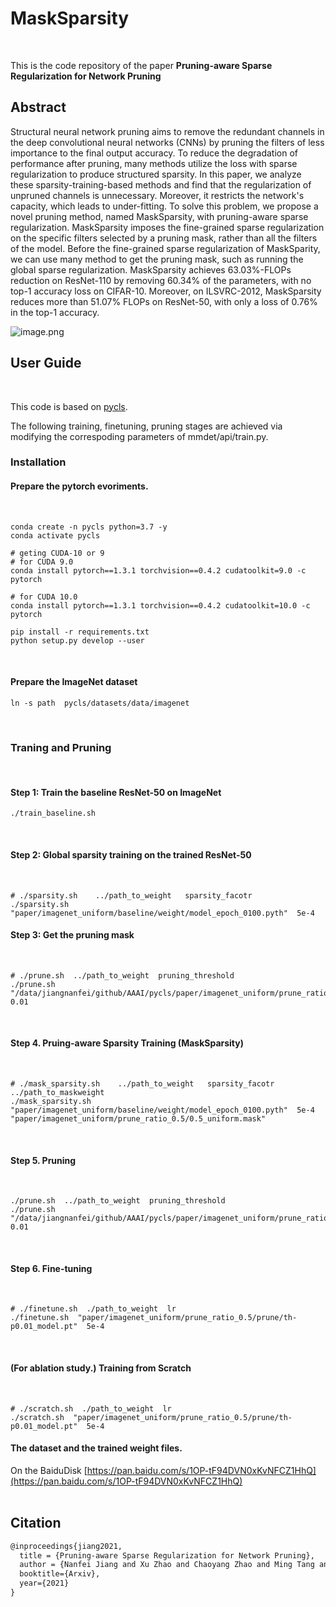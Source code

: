 # MaskSparsity
​

This is the code repository of the paper **Pruning-aware Sparse Regularization for Network Pruning**
​

## Abstract
Structural neural network pruning aims to remove the redundant channels in the deep convolutional neural networks (CNNs) by pruning the filters of less importance to the final output accuracy. To reduce the degradation of performance after pruning, many methods utilize the loss with sparse regularization to produce structured sparsity. In this paper, we analyze these sparsity-training-based methods and find that the regularization of unpruned channels is unnecessary. Moreover, it restricts the network's capacity, which leads to under-fitting. To solve this problem, we propose a novel pruning method, named MaskSparsity, with pruning-aware sparse regularization. MaskSparsity imposes the fine-grained sparse regularization on the specific filters selected by a pruning mask, rather than all the filters of the model. Before the fine-grained sparse regularization of MaskSparity, we can use many method to get the pruning mask, such as running the global sparse regularization. MaskSparsity achieves 63.03\%-FLOPs reduction on ResNet-110 by removing 60.34\% of the parameters, with no top-1 accuracy loss on CIFAR-10. Moreover, on ILSVRC-2012, MaskSparsity reduces more than 51.07\% FLOPs on ResNet-50, with only a loss of 0.76\% in the top-1 accuracy. 


![image.png](https://cdn.nlark.com/yuque/0/2021/png/329429/1639493307825-b5680ea6-5617-42a3-bc06-986af87fbd8e.png#clientId=u82a26e47-fb94-4&crop=0&crop=0&crop=1&crop=1&from=paste&height=215&id=u00dd1335&margin=%5Bobject%20Object%5D&name=image.png&originHeight=430&originWidth=1478&originalType=binary&ratio=1&rotation=0&showTitle=false&size=47927&status=done&style=none&taskId=u5c2bcd40-239f-4757-8731-634b45704ed&title=&width=739)


## User Guide
​

This code is based on  [pycls](https://github.com/facebookresearch/pycls](/https://github.com/facebookresearch/pycls)).
​

The following training, finetuning, pruning stages are achieved via modifying the correspoding parameters of mmdet/api/train.py.


### Installation
#### Prepare the pytorch evoriments.
​

```shell
conda create -n pycls python=3.7 -y
conda activate pycls

# geting CUDA-10 or 9
# for CUDA 9.0
conda install pytorch==1.3.1 torchvision==0.4.2 cudatoolkit=9.0 -c pytorch

# for CUDA 10.0
conda install pytorch==1.3.1 torchvision==0.4.2 cudatoolkit=10.0 -c pytorch

pip install -r requirements.txt
python setup.py develop --user
```
​

#### Prepare the ImageNet dataset
```shell
ln -s path  pycls/datasets/data/imagenet
```
​

### Traning and Pruning
​

#### Step 1: Train the baseline ResNet-50 on ImageNet
```shell
./train_baseline.sh
```
​

#### Step 2: Global sparsity training on the trained ResNet-50
​

```shell
# ./sparsity.sh    ../path_to_weight   sparsity_facotr   
./sparsity.sh  "paper/imagenet_uniform/baseline/weight/model_epoch_0100.pyth"  5e-4  
```
#### Step 3: Get the pruning mask
​

```shell
# ./prune.sh  ../path_to_weight  pruning_threshold
./prune.sh  "/data/jiangnanfei/github/AAAI/pycls/paper/imagenet_uniform/prune_ratio_0.5/model_epoch_0100.pyth"  0.01
```
​

#### Step 4. Pruing-aware Sparsity Training (MaskSparsity)
​

```shell
# ./mask_sparsity.sh    ../path_to_weight   sparsity_facotr   ../path_to_maskweight
./mask_sparsity.sh  "paper/imagenet_uniform/baseline/weight/model_epoch_0100.pyth"  5e-4  "paper/imagenet_uniform/prune_ratio_0.5/0.5_uniform.mask"
```
​

#### Step 5. Pruning
​

```shell
./prune.sh  ../path_to_weight  pruning_threshold
./prune.sh  "/data/jiangnanfei/github/AAAI/pycls/paper/imagenet_uniform/prune_ratio_0.5/model_epoch_0100.pyth"  0.01
```
​

#### Step 6. Fine-tuning
​

```shell
# ./finetune.sh  ./path_to_weight  lr
./finetune.sh  "paper/imagenet_uniform/prune_ratio_0.5/prune/th-p0.01_model.pt"  5e-4
```
​

#### (For ablation study.) Training from Scratch
​

```shell
# ./scratch.sh  ./path_to_weight  lr
./scratch.sh  "paper/imagenet_uniform/prune_ratio_0.5/prune/th-p0.01_model.pt"  5e-4
```
#### The dataset and the trained weight files.
On the BaiduDisk [https://pan.baidu.com/s/1OP-tF94DVN0xKvNFCZ1HhQ](https://pan.baidu.com/s/1OP-tF94DVN0xKvNFCZ1HhQ)   
​

## Citation
```latex
@inproceedings{jiang2021,
  title = {Pruning-aware Sparse Regularization for Network Pruning},
  author = {Nanfei Jiang and Xu Zhao and Chaoyang Zhao and Ming Tang and Jinqiao Wang},
  booktitle={Arxiv},
  year={2021}
}
```
